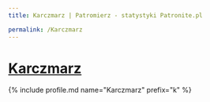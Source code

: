 ```yaml
---
title: Karczmarz | Patromierz - statystyki Patronite.pl

permalink: /Karczmarz
---
```


# [Karczmarz](https://patronite.pl/Karczmarz)

{% include profile.md name="Karczmarz" prefix="k" %}
